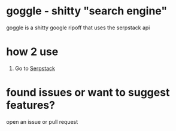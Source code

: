 # goggle - shitty "search engine"
goggle is a shitty google ripoff that uses the serpstack api

# how 2 use
1. Go to [Serpstack](https://www.serpstack.com)

# found issues or want to suggest features? 
open an issue or pull request
